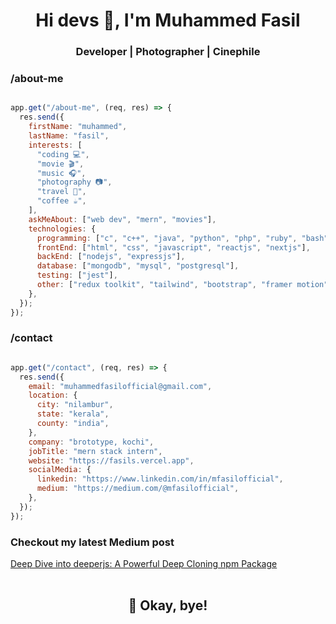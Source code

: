<h1 align='center'>Hi devs 👋, I'm Muhammed Fasil</h1>
<h3 align="center">Developer | Photographer | Cinephile</h3>


### /about-me
```javascript

app.get("/about-me", (req, res) => {
  res.send({
    firstName: "muhammed",
    lastName: "fasil",
    interests: [
      "coding 💻",
      "movie 🎬",
      "music 🎧",
      "photography 📷",
      "travel 🧳",
      "coffee ☕",
    ],
    askMeAbout: ["web dev", "mern", "movies"],
    technologies: {
      programming: ["c", "c++", "java", "python", "php", "ruby", "bash", "typescript"],
      frontEnd: ["html", "css", "javascript", "reactjs", "nextjs"],
      backEnd: ["nodejs", "expressjs"],
      database: ["mongodb", "mysql", "postgresql"],
      testing: ["jest"],
      other: ["redux toolkit", "tailwind", "bootstrap", "framer motion", "aos", "pug", "ejs", "framer-motion", "json"]
    },
  });
});

```

### /contact
```javascript

app.get("/contact", (req, res) => {
  res.send({
    email: "muhammedfasilofficial@gmail.com",
    location: {
      city: "nilambur",
      state: "kerala",
      county: "india",
    },
    company: "brototype, kochi",
    jobTitle: "mern stack intern",
    website: "https://fasils.vercel.app",
    socialMedia: {
      linkedin: "https://www.linkedin.com/in/mfasilofficial",
      medium: "https://medium.com/@mfasilofficial",
    },
  });
});

```

### Checkout my latest Medium post
[Deep Dive into deeperjs: A Powerful Deep Cloning npm Package](https://medium.com/@mfasilofficial/deep-dive-into-deeperjs-a-powerful-deep-cloning-npm-package-b127a7b7b887)
<br><br>
<h2 align='center'>
  🏃 Okay, bye!
</h2>
